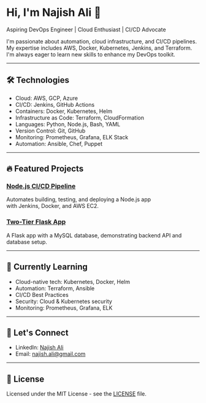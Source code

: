 Hi, I'm Najish Ali 👋
=====================

Aspiring DevOps Engineer | Cloud Enthusiast | CI/CD Advocate

I'm passionate about automation, cloud infrastructure, and CI/CD pipelines. My expertise includes AWS, Docker, Kubernetes, Jenkins, and Terraform. I'm always eager to learn new skills to enhance my DevOps toolkit.

* * * * *

🛠️ Technologies
----------------

-   Cloud: AWS, GCP, Azure
-   CI/CD: Jenkins, GitHub Actions
-   Containers: Docker, Kubernetes, Helm
-   Infrastructure as Code: Terraform, CloudFormation
-   Languages: Python, Node.js, Bash, YAML
-   Version Control: Git, GitHub
-   Monitoring: Prometheus, Grafana, ELK Stack
-   Automation: Ansible, Chef, Puppet

* * * * *

🔥 Featured Projects
--------------------

[](https://github.com/N176/n176/blob/main/README.md#-featured-projects)

### [Node.js CI/CD Pipeline](https://github.com/N176/nodejs-cicd-pipeline)

[](https://github.com/N176/n176/blob/main/README.md#nodejs-cicd-pipeline)

Automates building, testing, and deploying a Node.js app with Jenkins, Docker, and AWS EC2.

### [Two-Tier Flask App](https://github.com/N176/Two-Tier-Flaskapp)

[](https://github.com/N176/n176/blob/main/README.md#two-tier-flask-app)

A Flask app with a MySQL database, demonstrating backend API and database setup.

* * * * *

🌱 Currently Learning
---------------------

-   Cloud-native tech: Kubernetes, Docker, Helm
-   Automation: Terraform, Ansible
-   CI/CD Best Practices
-   Security: Cloud & Kubernetes security
-   Monitoring: Prometheus, Grafana, ELK

* * * * *

🤝 Let's Connect
----------------

-   LinkedIn: [Najish Ali](https://www.linkedin.com/in/nazish-ali-7b09a0257)
-   Email: [najish.ali@gmail.com](mailto:sayyednazish52@gmail.com)

* * * * *

📜 License
----------

[](https://github.com/N176/n176/blob/main/README.md#-license)

Licensed under the MIT License - see the [LICENSE](https://chatgpt.com/LICENSE) file.
